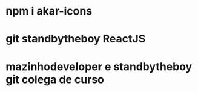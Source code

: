 # npm i akar-icons
# git standbytheboy ReactJS


# mazinhodeveloper e standbytheboy git colega de curso